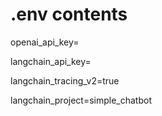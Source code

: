 # .env contents

openai_api_key=

langchain_api_key=

langchain_tracing_v2=true

langchain_project=simple_chatbot
